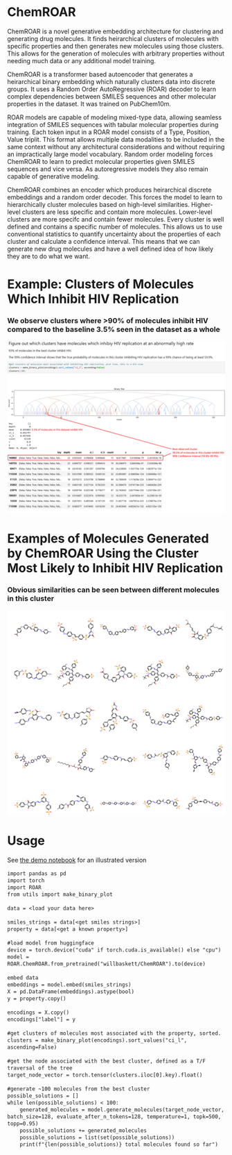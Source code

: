 # ChemROAR
ChemROAR is a novel generative embedding architecture for clustering and generating drug molecules. It finds heirarchical clusters of molecules with specific properties and then generates new molecules using those clusters. This allows for the generation of molecules with arbitrary properties without needing much data or any additional model training.

ChemROAR is a transformer based autoencoder that generates a heirarchical binary embedding which naturally clusters data into discrete groups. It uses a Random Order AutoRegressive (ROAR) decoder to learn complex dependencies between SMILES sequences and other molecular properties in the dataset. It was trained on PubChem10m.

ROAR models are capable of modeling mixed-type data, allowing seamless integration of SMILES sequences with tabular molecular properties during training. Each token input in a ROAR model consists of a Type, Position, Value triplit. This format allows multiple data modalities to be included in the same context without any architectural considerations and without requiring an impractically large model vocabulary. Random order modeling forces ChemROAR to learn to predict molecular properties given SMILES sequences and vice versa. As autoregressive models they also remain capable of generative modeling.

ChemROAR combines an encoder which produces heirarchical discrete embeddings and a random order decoder. This forces the model to learn to hierarchically cluster molecules based on high-level  similarities. Higher-level clusters are less specific and contain more molecules. Lower-level clusters are more specifc and contain fewer molecules. Every cluster is well defined and contains a specific number of molecules. This allows us to use conventional statistics to quantify uncertainty about the properties of each cluster and calculate a confidence interval. This means that we can generate new drug molecules and have a well defined idea of how likely they are to do what we want.

# Example: Clusters of Molecules Which Inhibit HIV Replication
### We observe clusters where >90% of molecules inhibit HIV compared to the baseline 3.5% seen in the dataset as a whole
![Clusters Found by ChemROAR](resources/clusters.png)

# Examples of Molecules Generated by ChemROAR Using the Cluster Most Likely to Inhibit HIV Replication
### Obvious similarities can be seen between different molecules in this cluster
![New Molecules Generated By Med-ROAR](resources/example_molecules.png)

# Usage
See [the demo notebook](demo.ipynb) for an illustrated version
```
import pandas as pd
import torch
import ROAR
from utils import make_binary_plot

data = <load your data here>

smiles_strings = data[<get smiles strings>]
property = data[<get a known property>]

#load model from huggingface
device = torch.device("cuda" if torch.cuda.is_available() else "cpu")
model = ROAR.ChemROAR.from_pretrained("willbaskett/ChemROAR").to(device)

embed data
embeddings = model.embed(smiles_strings)
X = pd.DataFrame(embeddings).astype(bool)
y = property.copy()

encodings = X.copy()
encodings["label"] = y

#get clusters of molecules most associated with the property, sorted.
clusters = make_binary_plot(encodings).sort_values("ci_l", ascending=False)

#get the node associated with the best cluster, defined as a T/F traversal of the tree
target_node_vector = torch.tensor(clusters.iloc[0].key).float()

#generate ~100 molecules from the best cluster
possible_solutions = []
while len(possible_solutions) < 100:
    generated_molecules = model.generate_molecules(target_node_vector, batch_size=128, evaluate_after_n_tokens=128, temperature=1, topk=500, topp=0.95)
    possible_solutions += generated_molecules
    possible_solutions = list(set(possible_solutions))
    print(f"{len(possible_solutions)} total molecules found so far")

```

